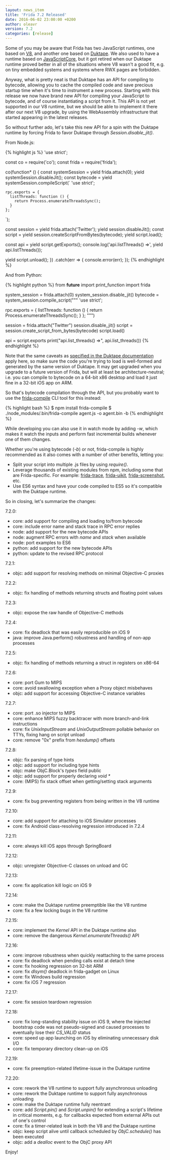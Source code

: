 ```yaml
---
layout: news_item
title: 'Frida 7.2 Released'
date: 2016-06-02 23:00:00 +0200
author: oleavr
version: 7.2
categories: [release]
---
```


Some of you may be aware that Frida has two JavaScript runtimes, one based
on [V8](https://developers.google.com/v8/), and another one based on [Duktape](http://duktape.org/).
We also used to have a runtime based on [JavaScriptCore](http://trac.webkit.org/wiki/JavaScriptCore),
but it got retired when our Duktape runtime proved better in all of the
situations where V8 wasn't a good fit, e.g. on tiny embedded systems and
systems where RWX pages are forbidden.

Anyway, what is pretty neat is that Duktape has an API for compiling to
bytecode, allowing you to cache the compiled code and save precious startup time
when it's time to instrument a new process. Starting with this release we now
have brand new API for compiling your JavaScript to bytecode, and of course
instantiating a script from it. This API is not yet supported in our V8 runtime,
but we should be able to implement it there after our next V8 upgrade, by using
the WebAssembly infrastructure that started appearing in the latest releases.

So without further ado, let's take this new API for a spin with the Duktape
runtime by forcing Frida to favor Duktape through *Session.disable_jit()*.

From Node.js:

{% highlight js %}
'use strict';

const co = require('co');
const frida = require('frida');

co(function* () {
  const systemSession = yield frida.attach(0);
  yield systemSession.disableJit();
  const bytecode = yield systemSession.compileScript(`
    'use strict';

    rpc.exports = {
      listThreads: function () {
        return Process.enumerateThreadsSync();
      }
    };
  `);

  const session = yield frida.attach('Twitter');
  yield session.disableJit();
  const script = yield session.createScriptFromBytes(bytecode);
  yield script.load();

  const api = yield script.getExports();
  console.log('api.listThreads() =>', yield api.listThreads());

  yield script.unload();
})
.catch(err => {
  console.error(err);
});
{% endhighlight %}

And from Python:

{% highlight python %}
from __future__ import print_function
import frida

system_session = frida.attach(0)
system_session.disable_jit()
bytecode = system_session.compile_script("""
'use strict';

rpc.exports = {
  listThreads: function () {
    return Process.enumerateThreadsSync();
  }
};
""")

session = frida.attach("Twitter")
session.disable_jit()
script = session.create_script_from_bytes(bytecode)
script.load()

api = script.exports
print("api.list_threads() =>", api.list_threads())
{% endhighlight %}

Note that the same caveats as [specified in the Duktape documentation](http://duktape.org/api.html#duk_load_function)
apply here, so make sure the code you're trying to load is well-formed and
generated by the same version of Duktape. It may get upgraded when you upgrade
to a future version of Frida, but will at least be architecture-neutral; i.e.
you can compile to bytecode on a 64-bit x86 desktop and load it just fine in
a 32-bit iOS app on ARM.

So that's bytecode compilation through the API, but you probably want to use the [frida-compile](https://github.com/frida/frida-compile)
CLI tool for this instead:

{% highlight bash %}
$ npm install frida-compile
$ ./node_modules/.bin/frida-compile agent.js -o agent.bin -b
{% endhighlight %}

While developing you can also use it in watch mode by adding *-w*, which makes
it watch the inputs and perform fast incremental builds whenever one of them
changes.

Whether you're using bytecode (*-b*) or not, frida-compile is highly recommended
as it also comes with a number of other benefits, letting you:

- Split your script into multiple .js files by using *require()*.
- Leverage thousands of existing modules from npm, including some that are
  Frida-specific. For example:
  [frida-trace](https://github.com/nowsecure/frida-trace),
  [frida-uikit](https://github.com/nowsecure/frida-uikit),
  [frida-screenshot](https://github.com/nowsecure/frida-screenshot), etc.
- Use ES6 syntax and have your code compiled to ES5 so it's compatible with
  the Duktape runtime.

So in closing, let's summarize the changes:

7.2.0:

- core: add support for compiling and loading to/from bytecode
- core: include error name and stack trace in RPC error replies
- node: add support for the new bytecode APIs
- node: augment RPC errors with *name* and *stack* when available
- node: port examples to ES6
- python: add support for the new bytecode APIs
- python: update to the revised RPC protocol

7.2.1:

- objc: add support for resolving methods on minimal Objective-C proxies

7.2.2:

- objc: fix handling of methods returning structs and floating point values

7.2.3:

- objc: expose the raw handle of Objective-C methods

7.2.4:

- core: fix deadlock that was easily reproducible on iOS 9
- java: improve Java.perform() robustness and handling of non-app processes

7.2.5:

- objc: fix handling of methods returning a struct in registers on x86-64

7.2.6:

- core: port Gum to MIPS
- core: avoid swallowing exception when a Proxy object misbehaves
- objc: add support for accessing Objective-C instance variables

7.2.7:

- core: port .so injector to MIPS
- core: enhance MIPS fuzzy backtracer with more branch-and-link instructions
- core: fix *UnixInputStream* and *UnixOutputStream* pollable behavior on TTYs,
        fixing hang on script unload
- core: remove "0x" prefix from *hexdump()* offsets

7.2.8:

- objc: fix parsing of type hints
- objc: add support for including type hints
- objc: make ObjC.Block's *types* field public
- objc: add support for properly declaring *void \**
- core: (MIPS) fix stack offset when getting/setting stack arguments

7.2.9:

- core: fix bug preventing registers from being written in the V8 runtime

7.2.10:

- core: add support for attaching to iOS Simulator processes
- core: fix Android class-resolving regression introduced in 7.2.4

7.2.11:

- core: always kill iOS apps through SpringBoard

7.2.12:

- objc: unregister Objective-C classes on unload and GC

7.2.13:

- core: fix application kill logic on iOS 9

7.2.14:

- core: make the Duktape runtime preemptible like the V8 runtime
- core: fix a few locking bugs in the V8 runtime

7.2.15:

- core: implement the *Kernel* API in the Duktape runtime also
- core: remove the dangerous *Kernel.enumerateThreads()* API

7.2.16:

- core: improve robustness when quickly reattaching to the same process
- core: fix deadlock when pending calls exist at detach time
- core: fix hooking regression on 32-bit ARM
- core: fix *dlsym()* deadlock in frida-gadget on Linux
- core: fix Windows build regression
- core: fix iOS 7 regression

7.2.17:

- core: fix session teardown regression

7.2.18:

- core: fix long-standing stability issue on iOS 9, where the injected bootstrap
        code was not pseudo-signed and caused processes to eventually lose their
        *CS_VALID* status
- core: speed up app launching on iOS by eliminating unnecessary disk I/O
- core: fix temporary directory clean-up on iOS

7.2.19:

- core: fix preemption-related lifetime-issue in the Duktape runtime

7.2.20:

- core: rework the V8 runtime to support fully asynchronous unloading
- core: rework the Duktape runtime to support fully asynchronous unloading
- core: make the Duktape runtime fully reentrant
- core: add *Script.pin()* and *Script.unpin()* for extending a script's
        lifetime in critical moments, e.g. for callbacks expected from external
        APIs out of one's control
- core: fix a timer-related leak in both the V8 and the Duktape runtime
- objc: keep script alive until callback scheduled by *ObjC.schedule()* has
        been executed
- objc: add a *dealloc* event to the ObjC proxy API

Enjoy!
